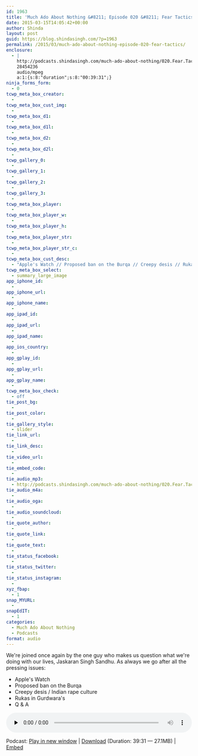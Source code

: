 ```yaml
---
id: 1963
title: 'Much Ado About Nothing &#8211; Episode 020 &#8211; Fear Tactics'
date: 2015-03-15T14:05:42+00:00
author: Shinda
layout: post
guid: https://blog.shindasingh.com/?p=1963
permalink: /2015/03/much-ado-about-nothing-episode-020-fear-tactics/
enclosure:
  - |
    http://podcasts.shindasingh.com/much-ado-about-nothing/020.Fear.Tactics.mp3
    28454236
    audio/mpeg
    a:1:{s:8:"duration";s:8:"00:39:31";}
ninja_forms_form:
  - 0
tcwp_meta_box_creator:
  - 
tcwp_meta_box_cust_img:
  - 
tcwp_meta_box_d1:
  - 
tcwp_meta_box_d1l:
  - 
tcwp_meta_box_d2:
  - 
tcwp_meta_box_d2l:
  - 
tcwp_gallery_0:
  - 
tcwp_gallery_1:
  - 
tcwp_gallery_2:
  - 
tcwp_gallery_3:
  - 
tcwp_meta_box_player:
  - 
tcwp_meta_box_player_w:
  - 
tcwp_meta_box_player_h:
  - 
tcwp_meta_box_player_str:
  - 
tcwp_meta_box_player_str_c:
  - 
tcwp_meta_box_cust_desc:
  - "Apple's Watch // Proposed ban on the Burqa // Creepy desis // Rukas in Gurdwara's // Q &amp; A"
tcwp_meta_box_select:
  - summary_large_image
app_iphone_id:
  - 
app_iphone_url:
  - 
app_iphone_name:
  - 
app_ipad_id:
  - 
app_ipad_url:
  - 
app_ipad_name:
  - 
app_ios_country:
  - 
app_gplay_id:
  - 
app_gplay_url:
  - 
app_gplay_name:
  - 
tcwp_meta_box_check:
  - off
tie_post_bg:
  - 
tie_post_color:
  - 
tie_gallery_style:
  - slider
tie_link_url:
  - 
tie_link_desc:
  - 
tie_video_url:
  - 
tie_embed_code:
  - 
tie_audio_mp3:
  - http://podcasts.shindasingh.com/much-ado-about-nothing/020.Fear.Tactics.mp3
tie_audio_m4a:
  - 
tie_audio_oga:
  - 
tie_audio_soundcloud:
  - 
tie_quote_author:
  - 
tie_quote_link:
  - 
tie_quote_text:
  - 
tie_status_facebook:
  - 
tie_status_twitter:
  - 
tie_status_instagram:
  - 
xyz_fbap:
  - 1
snap_MYURL:
  - 
snapEdIT:
  - 1
categories:
  - Much Ado About Nothing
  - Podcasts
format: audio
---
```

We're joined once again by the one guy who makes us question what we're doing with our lives, Jaskaran Singh Sandhu. As always we go after all the pressing issues:

  * Apple's Watch
  * Proposed ban on the Burqa
  * Creepy desis / Indian rape culture
  * Rukas in Gurdwara's
  * Q & A

<div class="powerpress_player" id="powerpress_player_5650">
  <audio class="wp-audio-shortcode" id="audio-1963-22" preload="none" style="width: 100%;" controls="controls"><source type="audio/mpeg" src="http://podcasts.shindasingh.com/much-ado-about-nothing/020.Fear.Tactics.mp3?_=22" /></audio>
</div>

<p class="powerpress_links powerpress_links_mp3">
  Podcast: <a href="http://podcasts.shindasingh.com/much-ado-about-nothing/020.Fear.Tactics.mp3" class="powerpress_link_pinw" target="_blank" title="Play in new window" onclick="return powerpress_pinw('http://blog.shindasingh.com/?powerpress_pinw=1963-podcast');" rel="nofollow">Play in new window</a> | <a href="http://podcasts.shindasingh.com/much-ado-about-nothing/020.Fear.Tactics.mp3" class="powerpress_link_d" title="Download" rel="nofollow" download="020.Fear.Tactics.mp3">Download</a> (Duration: 39:31 &#8212; 27.1MB) | <a href="#" class="powerpress_link_e" title="Embed" onclick="return powerpress_show_embed('1963-podcast');" rel="nofollow">Embed</a>
</p>

<p class="powerpress_embed_box" id="powerpress_embed_1963-podcast" style="display: none;">
  <input id="powerpress_embed_1963-podcast_t" type="text" value="<iframe width=&quot;320&quot; height=&quot;30&quot; src=&quot;http://blog.shindasingh.com/?powerpress_embed=1963-podcast&amp;powerpress_player=mediaelement-audio&quot; frameborder=&quot;0&quot; scrolling=&quot;no&quot;></iframe>" onclick="javascript: this.select();" onfocus="javascript: this.select();" style="width: 70%;" readOnly />
</p>

<!--powerpress_player-->